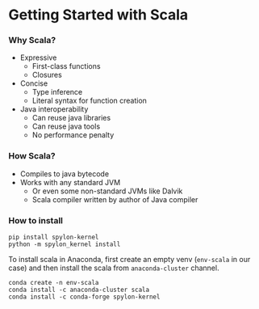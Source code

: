 # Getting Started with Scala

### Why Scala?

- Expressive
  - First-class functions
  - Closures
- Concise
  - Type inference
  - Literal syntax for function creation
- Java interoperability
  - Can reuse java libraries
  - Can reuse java tools
  - No performance penalty

### How Scala?

- Compiles to java bytecode
- Works with any standard JVM
  - Or even some non-standard JVMs like Dalvik
  - Scala compiler written by author of Java compiler

### How to install

```
pip install spylon-kernel
python -m spylon_kernel install
```

To install scala in Anaconda, first create an empty venv (`env-scala` in our case) and then install the scala from `anaconda-cluster` channel.

```
conda create -n env-scala
conda install -c anaconda-cluster scala
conda install -c conda-forge spylon-kernel
```
